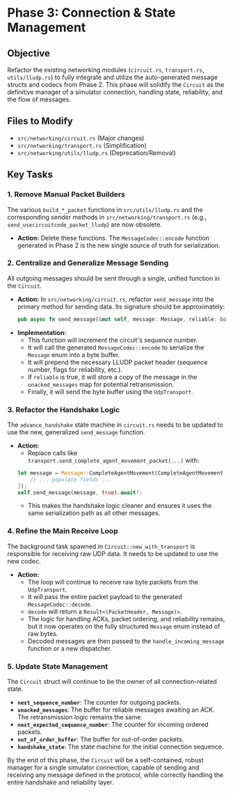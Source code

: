 # Phase 3: Connection & State Management

## Objective
Refactor the existing networking modules (`circuit.rs`, `transport.rs`, `utils/lludp.rs`) to fully integrate and utilize the auto-generated message structs and codecs from Phase 2. This phase will solidify the `Circuit` as the definitive manager of a simulator connection, handling state, reliability, and the flow of messages.

## Files to Modify
*   `src/networking/circuit.rs` (Major changes)
*   `src/networking/transport.rs` (Simplification)
*   `src/networking/utils/lludp.rs` (Deprecation/Removal)

## Key Tasks

### 1. Remove Manual Packet Builders
The various `build_*_packet` functions in `src/utils/lludp.rs` and the corresponding sender methods in `src/networking/transport.rs` (e.g., `send_usecircuitcode_packet_lludp`) are now obsolete.
*   **Action:** Delete these functions. The `MessageCodec::encode` function generated in Phase 2 is the new single source of truth for serialization.

### 2. Centralize and Generalize Message Sending
All outgoing messages should be sent through a single, unified function in the `Circuit`.
*   **Action:** In `src/networking/circuit.rs`, refactor `send_message` into the primary method for sending data. Its signature should be approximately:
    ```rust
    pub async fn send_message(&mut self, message: Message, reliable: bool) -> io::Result<()>;
    ```
*   **Implementation:**
    *   This function will increment the circuit's sequence number.
    *   It will call the generated `MessageCodec::encode` to serialize the `Message` enum into a byte buffer.
    *   It will prepend the necessary LLUDP packet header (sequence number, flags for reliability, etc.).
    *   If `reliable` is true, it will store a copy of the message in the `unacked_messages` map for potential retransmission.
    *   Finally, it will send the byte buffer using the `UdpTransport`.

### 3. Refactor the Handshake Logic
The `advance_handshake` state machine in `circuit.rs` needs to be updated to use the new, generalized `send_message` function.
*   **Action:**
    *   Replace calls like `transport.send_complete_agent_movement_packet(...)` with:
    ```rust
    let message = Message::CompleteAgentMovement(CompleteAgentMovement {
        // ... populate fields ...
    });
    self.send_message(message, true).await?;
    ```
    *   This makes the handshake logic cleaner and ensures it uses the same serialization path as all other messages.

### 4. Refine the Main Receive Loop
The background task spawned in `Circuit::new_with_transport` is responsible for receiving raw UDP data. It needs to be updated to use the new codec.
*   **Action:**
    *   The loop will continue to receive raw byte packets from the `UdpTransport`.
    *   It will pass the entire packet payload to the generated `MessageCodec::decode`.
    *   `decode` will return a `Result<(PacketHeader, Message)>`.
    *   The logic for handling ACKs, packet ordering, and reliability remains, but it now operates on the fully structured `Message` enum instead of raw bytes.
    *   Decoded messages are then passed to the `handle_incoming_message` function or a new dispatcher.

### 5. Update State Management
The `Circuit` struct will continue to be the owner of all connection-related state.
*   **`next_sequence_number`**: The counter for outgoing packets.
*   **`unacked_messages`**: The buffer for reliable messages awaiting an ACK. The retransmission logic remains the same.
*   **`next_expected_sequence_number`**: The counter for incoming ordered packets.
*   **`out_of_order_buffer`**: The buffer for out-of-order packets.
*   **`handshake_state`**: The state machine for the initial connection sequence.

By the end of this phase, the `Circuit` will be a self-contained, robust manager for a single simulator connection, capable of sending and receiving any message defined in the protocol, while correctly handling the entire handshake and reliability layer.
